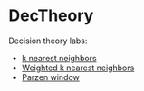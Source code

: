 # DecTheory
Decision theory labs:
- [k nearest neighbors](readme/kNN.md)
- [Weighted k nearest neighbors](readme/WkNN.md)
- [Parzen window](readme/PW.md)
